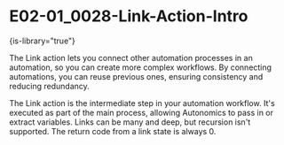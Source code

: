# E02-01_0028-Link-Action-Intro

{is-library="true"}

<snippet id="E02-01_0028-Link-Action-Intro_snippet">



The Link action lets you connect other automation processes in an automation, so you can create more complex workflows. By connecting automations, you can reuse previous ones, ensuring consistency and reducing redundancy.

The Link action is the intermediate step in your automation workflow. It's executed as part of the main process, allowing Autonomics to pass in or extract variables. Links can be many and deep, but recursion isn't supported. The return code from a link state is always 0.


</snippet>